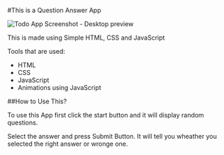 #This is a Question Answer App

![Todo App Screenshot - Desktop preview](ss.PNG)

This is made using Simple HTML, CSS and JavaScript

Tools that are used:

- HTML
- CSS
- JavaScript
- Animations using JavaScript

##How to Use This?

To use this App first click the start button and it will display random questions.

Select the answer and press Submit Button. It will tell you wheather you selected the right
answer or wronge one.
